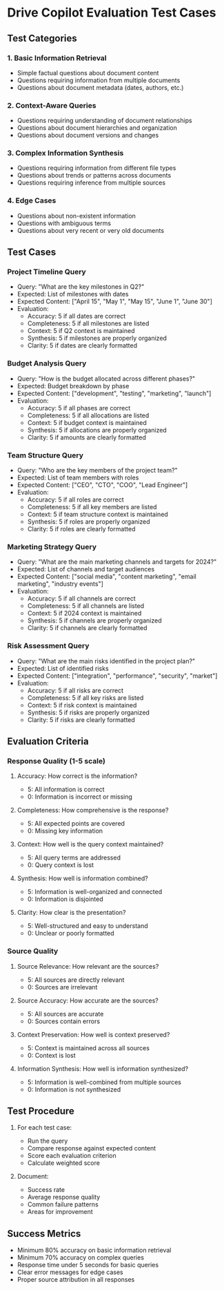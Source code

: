 # Drive Copilot Evaluation Test Cases

## Test Categories

### 1. Basic Information Retrieval
- Simple factual questions about document content
- Questions requiring information from multiple documents
- Questions about document metadata (dates, authors, etc.)

### 2. Context-Aware Queries
- Questions requiring understanding of document relationships
- Questions about document hierarchies and organization
- Questions about document versions and changes

### 3. Complex Information Synthesis
- Questions requiring information from different file types
- Questions about trends or patterns across documents
- Questions requiring inference from multiple sources

### 4. Edge Cases
- Questions about non-existent information
- Questions with ambiguous terms
- Questions about very recent or very old documents

## Test Cases

### Project Timeline Query
- Query: "What are the key milestones in Q2?"
- Expected: List of milestones with dates
- Expected Content: ["April 15", "May 1", "May 15", "June 1", "June 30"]
- Evaluation:
  - Accuracy: 5 if all dates are correct
  - Completeness: 5 if all milestones are listed
  - Context: 5 if Q2 context is maintained
  - Synthesis: 5 if milestones are properly organized
  - Clarity: 5 if dates are clearly formatted

### Budget Analysis Query
- Query: "How is the budget allocated across different phases?"
- Expected: Budget breakdown by phase
- Expected Content: ["development", "testing", "marketing", "launch"]
- Evaluation:
  - Accuracy: 5 if all phases are correct
  - Completeness: 5 if all allocations are listed
  - Context: 5 if budget context is maintained
  - Synthesis: 5 if allocations are properly organized
  - Clarity: 5 if amounts are clearly formatted

### Team Structure Query
- Query: "Who are the key members of the project team?"
- Expected: List of team members with roles
- Expected Content: ["CEO", "CTO", "COO", "Lead Engineer"]
- Evaluation:
  - Accuracy: 5 if all roles are correct
  - Completeness: 5 if all key members are listed
  - Context: 5 if team structure context is maintained
  - Synthesis: 5 if roles are properly organized
  - Clarity: 5 if roles are clearly formatted

### Marketing Strategy Query
- Query: "What are the main marketing channels and targets for 2024?"
- Expected: List of channels and target audiences
- Expected Content: ["social media", "content marketing", "email marketing", "industry events"]
- Evaluation:
  - Accuracy: 5 if all channels are correct
  - Completeness: 5 if all channels are listed
  - Context: 5 if 2024 context is maintained
  - Synthesis: 5 if channels are properly organized
  - Clarity: 5 if channels are clearly formatted

### Risk Assessment Query
- Query: "What are the main risks identified in the project plan?"
- Expected: List of identified risks
- Expected Content: ["integration", "performance", "security", "market"]
- Evaluation:
  - Accuracy: 5 if all risks are correct
  - Completeness: 5 if all key risks are listed
  - Context: 5 if risk context is maintained
  - Synthesis: 5 if risks are properly organized
  - Clarity: 5 if risks are clearly formatted

## Evaluation Criteria

### Response Quality (1-5 scale)
1. Accuracy: How correct is the information?
   - 5: All information is correct
   - 0: Information is incorrect or missing

2. Completeness: How comprehensive is the response?
   - 5: All expected points are covered
   - 0: Missing key information

3. Context: How well is the query context maintained?
   - 5: All query terms are addressed
   - 0: Query context is lost

4. Synthesis: How well is information combined?
   - 5: Information is well-organized and connected
   - 0: Information is disjointed

5. Clarity: How clear is the presentation?
   - 5: Well-structured and easy to understand
   - 0: Unclear or poorly formatted

### Source Quality
1. Source Relevance: How relevant are the sources?
   - 5: All sources are directly relevant
   - 0: Sources are irrelevant

2. Source Accuracy: How accurate are the sources?
   - 5: All sources are accurate
   - 0: Sources contain errors

3. Context Preservation: How well is context preserved?
   - 5: Context is maintained across all sources
   - 0: Context is lost

4. Information Synthesis: How well is information synthesized?
   - 5: Information is well-combined from multiple sources
   - 0: Information is not synthesized

## Test Procedure

1. For each test case:
   - Run the query
   - Compare response against expected content
   - Score each evaluation criterion
   - Calculate weighted score

2. Document:
   - Success rate
   - Average response quality
   - Common failure patterns
   - Areas for improvement

## Success Metrics

- Minimum 80% accuracy on basic information retrieval
- Minimum 70% accuracy on complex queries
- Response time under 5 seconds for basic queries
- Clear error messages for edge cases
- Proper source attribution in all responses 